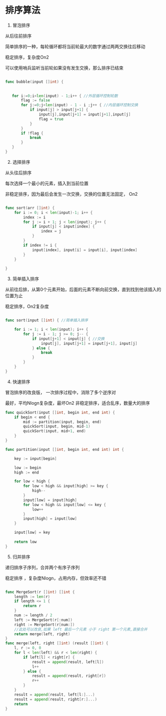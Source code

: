 # 排序算法

1. 冒泡排序

从后往前排序

简单排序的一种，每轮循环都将当前轮最大的数字通过两两交换往后移动

稳定排序，复杂度On2

可以使用哨兵监听当前轮如果没有发生交换，那么排序已结束

```go

func bubble(input []int) {
   
   
   for i:=0;i<len(input) - 1;i++ { //外层循环控制轮数
       flag := false
       for j:=0;j<len(input) - 1 - i ;j++ { //内层循环控制交换
           if input[j] > input[j+1] {
               input[j],input[j+1] = input[j+1],input[j]
               flag = true
           }
       }
       if !flag {
           break
       }
   }
}

```

2. 选择排序

从头往后排序

每次选择一个最小的元素，插入到当前位置

非稳定排序，因为最后会发生一次交换，交换的位置无法固定， On2

```go

func sort(arr []int) {
    for i := 0; i < len(input)-1; i++ {
		index := i
		for j := i + 1; j < len(input); j++ {
			if input[j] < input[index] {
				index = j
			}
		}
		if index != i {
			input[index], input[i] = input[i], input[index]
		}
    }
    
}
```

3. 简单插入排序

从前往后排，从第0个元素开始，后面的元素不断向前交换，直到找到他该插入的位置为止

稳定排序，On2复杂度

```go

func sort(input []int) { //简单插入排序

	for i := 1; i < len(input); i++ {
		for j := i - 1; j >= 0; j-- {
			if input[j+1] < input[j] { //交换
				input[j], input[j+1] = input[j+1], input[j]
			} else {
				break
			}
		}
	}
}
```

4. 快速排序

冒泡排序的改良版， 一次排序过程中，消除了多个逆序对

最好，平均Nlogn复杂度，最坏On2 非稳定排序，适合乱序，数量大的排序

```go
func quickSort(input []int, begin int, end int) {
	if begin < end {
		mid := partition(input, begin, end)
		quickSort(input, begin, mid-1)
		quickSort(input, mid+1, end)
	}
}

func partition(input []int, begin int, end int) int {

	key := input[begin]

	low := begin
	high := end

	for low < high {
		for low < high && input[high] >= key {
			high--
		}
		input[low] = input[high]
		for low < high && input[low] <= key {
			low++
		}
		input[high] = input[low]
	}

	input[low] = key
	
	return low
}

```

5. 归并排序

递归排序子序列，合并两个有序子序列

稳定排序 ，复杂度Nlogn，占用内存，但效率还不错

```go

func MergeSort(r []int) []int {
	length := len(r)
	if length <= 1 {
		return r
	}
	num := length / 2
	left := MergeSort(r[:num])
	right := MergeSort(r[num:])
	//此处可以改良,如果 left 最后一个元素 小于 right 第一个元素,直接合并
	return merge(left, right)
}
func merge(left, right []int) (result []int) {
	l, r := 0, 0
	for l < len(left) && r < len(right) {
		if left[l] < right[r] {
			result = append(result, left[l])
			l++
		} else {
			result = append(result, right[r])
			r++
		}
	}
	result = append(result, left[l:]...)
	result = append(result, right[r:]...)
	return
}
```